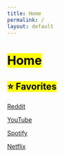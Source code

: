 ```yaml
---
title: Home
permalink: /
layout: default
---
```

# <mark>Home</mark>

## <mark>⭐️ Favorites</mark>

[Reddit](http://reddit.com)

[YouTube](http://youtube.com)

[Spotify](http://open.spotify.com)

[Netflix](http://netflix.com)
